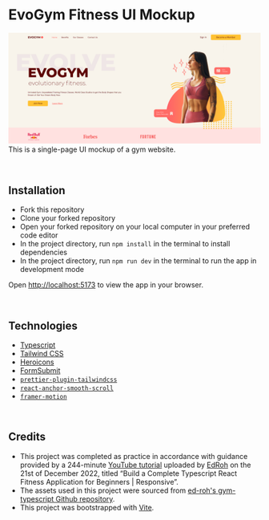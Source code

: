 # EvoGym Fitness UI Mockup
![Screenshot of app default state](gym-typescript-app/src/assets/screenshots/screenshot.png)
This is a single-page UI mockup of a gym website. 

<br />

## Installation
- Fork this repository
- Clone your forked repository
- Open your forked repository on your local computer in your preferred code editor
- In the project directory, run `npm install` in the terminal to install dependencies
- In the project directory, run `npm run dev` in the terminal to run the app in development mode

Open [http://localhost:5173](http://localhost:5173) to view the app in your browser.

<br />

## Technologies
- [Typescript](https://www.typescriptlang.org/)
- [Tailwind CSS](https://tailwindcss.com/)
- [Heroicons](https://heroicons.com/)
- [FormSubmit](https://formsubmit.co/)
- [`prettier-plugin-tailwindcss`](https://github.com/tailwindlabs/prettier-plugin-tailwindcss)
- [`react-anchor-smooth-scroll`](https://github.com/mauricevancooten/react-anchor-link-smooth-scroll)
- [`framer-motion`](https://www.framer.com/motion/introduction/)

<br />

## Credits
- This project was completed as practice in accordance with guidance provided by a 244-minute [YouTube tutorial](https://youtu.be/I2NNxr3WPDo) uploaded by [EdRoh](https://www.youtube.com/@EdRohDev) on the 21st of December 2022, titled “Build a Complete Typescript React Fitness Application for Beginners | Responsive”.
- The assets used in this project were sourced from [ed-roh's gym-typescript Github repository](https://github.com/ed-roh/gym-typescript).
- This project was bootstrapped with [Vite](https://github.com/vitejs/vite/tree/main/packages/create-vite).


